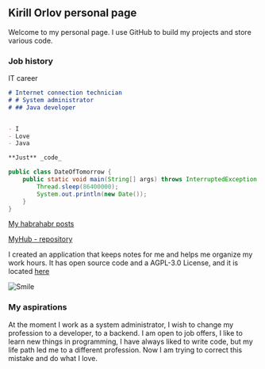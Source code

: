 ## Kirill Orlov personal page

Welcome to my personal page. I use GitHub to build my projects and store various code.

### Job history

IT career

```markdown
# Internet connection technician
# # System administrator
# ## Java developer


- I
- Love
- Java

**Just** _code_ 
```
```java
public class DateOfTomorrow {
    public static void main(String[] args) throws InterruptedException {
        Thread.sleep(86400000);
        System.out.println(new Date());
    }
}
```

[My habrahabr posts](https://habr.com/ru/users/setaniel/posts)

[MyHub - repository](https://github.com/setaniel) 

I created an application that keeps notes for me and helps me organize my work hours. It has open source code and a AGPL-3.0 License, and it is located [here](https://github.com/setaniel/timeShift.git)


![Smile](https://s8.hostingkartinok.com/uploads/images/2020/08/f6f880dda69a527f7d49b92c838913d7.jpg)



### My aspirations

At the moment I work as a system administrator, I wish to change my profession to a developer, to a backend. I am open to job offers, I like to learn new things in programming, I have always liked to write code, but my life path led me to a different profession. Now I am trying to correct this mistake and do what I love.
